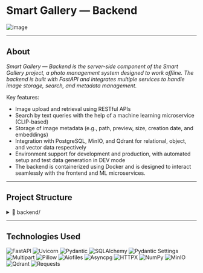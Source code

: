 # Smart Gallery — Backend
![image](https://github.com/user-attachments/assets/d0e77c52-7e3e-4d01-887f-855c8411ab42)

___
## About
*Smart Gallery — Backend is the server-side component of the Smart Gallery project, a photo management system designed to work offline. The backend is built with FastAPI and integrates multiple services to handle image storage, search, and metadata management.*

Key features:
- Image upload and retrieval using RESTful APIs
- Search by text queries with the help of a machine learning microservice (CLIP-based)
- Storage of image metadata (e.g., path, preview, size, creation date, and embeddings)
- Integration with PostgreSQL, MinIO, and Qdrant for relational, object, and vector data respectively
- Environment support for development and production, with automated setup and test data generation in DEV mode
- The backend is containerized using Docker and is designed to interact seamlessly with the frontend and ML microservices.


___
## Project Structure

<details>
  <summary>📂 backend/</summary>
  <ul>
    <li>📄 <code>.dockerignore</code> — Files and folders to exclude from Docker build context</li>
    <li>📄 <code>Dockerfile</code> — Instructions to build the backend Docker image</li>
    <li>📄 <code>requirements.txt</code> — Python dependencies for the backend</li>
    <details>
      <summary>📂 app/</summary>
      <ul>
        <li>📄 <code>main.py</code> — FastAPI application entry point</li>
        <li>📄 <code>config.py</code> — Application settings and configuration</li>
        <li>📄 <code>models.py</code> — SQLAlchemy models and database schemas</li>
        <li>📄 <code>router.py</code> — API router combining all endpoints</li>
        <li>📄 <code>schemas.py</code> — Pydantic models for request and response validation</li>
        <details>
          <summary>📂 api/</summary>
          <ul>
            <li>📄 <code>__init__.py</code> — Marks the API module</li>
            <li>📄 <code>ml_api.py</code> — Routes for interacting with the ML microservice</li>
          </ul>
        </details>
        <details>
          <summary>📂 database/</summary>
          <ul>
            <li>📄 <code>__init__.py</code> — Marks the database module</li>
            <li>📄 <code>minio_client.py</code> — Client setup for MinIO object storage</li>
            <li>📄 <code>postgres_client.py</code> — Client setup for PostgreSQL database</li>
            <li>📄 <code>qdrant_client.py</code> — Client setup for Qdrant vector database</li>
            <li>📄 <code>test_data.py</code> — Test data and helper functions for development</li>
          </ul>
        </details>
        <details>
          <summary>📂 repository/</summary>
          <ul>
            <li>📄 <code>__init__.py</code> — Marks the repository module</li>
            <li>📄 <code>base_repository.py</code> — Abstract base class for all repositories</li>
            <li>📄 <code>postgres_repository.py</code> — PostgreSQL-specific database operations</li>
            <li>📄 <code>minio_repository.py</code> — MinIO-specific storage operations</li>
            <li>📄 <code>qdrant_repository.py</code> — Qdrant-specific vector operations</li>
            <li>📄 <code>repository.py</code> — Aggregated interface for using all repositories</li>
          </ul>
        </details>
      </ul>
    </details>
  </ul>
</details>

___
## Technologies Used
![FastAPI](https://img.shields.io/badge/FastAPI-API-009688?logo=fastapi) ![Uvicorn](https://img.shields.io/badge/Uvicorn-ASGI-333333?logo=uvicorn) ![Pydantic](https://img.shields.io/badge/Pydantic-Validation-4B8BBE?logo=pydantic) ![SQLAlchemy](https://img.shields.io/badge/SQLAlchemy-ORM-000000?logo=sqlalchemy) ![Pydantic Settings](https://img.shields.io/badge/Settings-Config-4B8BBE) ![Multipart](https://img.shields.io/badge/Multipart-Uploads-FFD43B) ![Pillow](https://img.shields.io/badge/Images-Pillow-316192?logo=python) ![Aiofiles](https://img.shields.io/badge/Async-FileIO-6A5ACD) ![Asyncpg](https://img.shields.io/badge/PostgreSQL-Asyncpg-00599C) ![HTTPX](https://img.shields.io/badge/HTTP-Client-0E8AC8) ![NumPy](https://img.shields.io/badge/Array-Numerics-013243?logo=numpy) ![MinIO](https://img.shields.io/badge/ObjectStorage-MinIO-F05032?logo=minio) ![Qdrant](https://img.shields.io/badge/VectorDB-Qdrant-FF6F00) ![Requests](https://img.shields.io/badge/Requests-SyncClient-20232A?logo=python)
